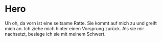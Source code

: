 # Hero

Uh oh, da vorn ist eine seltsame Ratte. Sie kommt auf mich zu und greift mich an. Ich ziehe mich hinter einen Vorsprung zurück. Als sie mir nachsetzt, besiege ich sie mit meinem Schwert.
